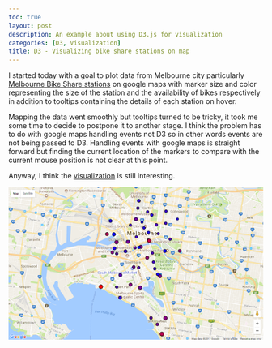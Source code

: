 ```yaml
---
toc: true
layout: post
description: An example about using D3.js for visualization
categories: [D3, Visualization]
title: D3 - Visualizing bike share stations on map
---
```


I started today with a goal to plot data from Melbourne city particularly [Melbourne Bike Share stations](https://data.melbourne.vic.gov.au/Transport/Bike-Share-Dock-Locations/vrwc-rwgm) on google maps with marker size and color representing the size of the station and the availability of bikes respectively in addition to tooltips containing the details of each station on hover.

Mapping the data went smoothly but tooltips turned to be tricky, it took me some time to decide to postpone it to another stage. I think the problem has to do with google maps handling events not D3 so in other words events are not being passed to D3. Handling events with google maps is straight forward but finding the current location of the markers to compare with the current mouse position is not clear at this point.

Anyway, I think the [visualization](https://github.com/waswas15/d3js-one-month-challenge/blob/master/day02.html) is still interesting. 



![img](images/d3js2.png)
